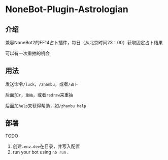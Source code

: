 # NoneBot-Plugin-Astrologian

## 介绍

兼容NoneBot2的FF14占卜插件，每日（从北京时间23：00）获取固定占卜结果

可以有一次重抽的机会

## 用法

发送命令`/luck`，`/zhanbu`，或者`/占卜`

后面加`r`，`重抽`，或者`redraw`来重抽

后面加`help`来获得帮助，如`/zhanbu help`

## 部署
TODO
1. 创建`.env.dev`在目录，并写入配置
2. run your bot using `nb run` .    
